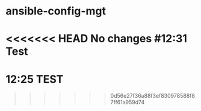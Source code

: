 # ansible-config-mgt
<<<<<<< HEAD
No changes
#12:31 Test
=======
# 12:25 TEST
>>>>>>> 0d56e27f36a88f3ef830978588f87ff61a959d74

